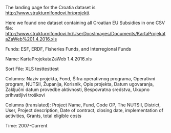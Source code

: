 The landing page for the Croatia dataset is http://www.strukturnifondovi.hr/projekti.

Here we found one dataset containing all Croatian EU Subsidies in one CSV file:
http://www.strukturnifondovi.hr/UserDocsImages/Documents/KartaProjekataZaWeb%201.4.2016.xls

Funds: ESF, ERDF, Fisheries Funds, and Interregional Funds

Name: KartaProjekataZaWeb 1.4.2016.xls

Sort File: XLS testtesttest

Columns: Naziv projekta,	Fond, Šifra operativnog programa, Operativni program, NUTSII, Županija, Korisnik, Opis projekta, Datum ugovaranja, Zaključni datum provedbe aktivnosti, Bespovratna sredstva, Ukupno prihvatljivi troškovi

Columns (translated): Project Name, Fund, Code OP, The NUTSII, District, User, Project description, Date of contract, closing date, implementation of activities, Grants, total eligible costs

Time: 2007-Current
